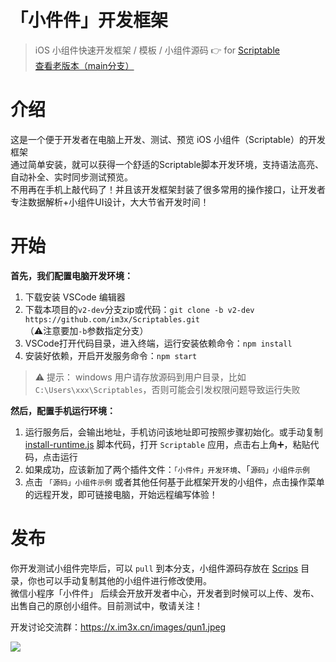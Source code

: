 # 「小件件」开发框架

> iOS 小组件快速开发框架 / 模板 / 小组件源码  👉 for [Scriptable](https://scriptable.app)    
> [查看老版本（main分支）](https://github.com/im3x/Scriptables/tree/main)

# 介绍
这是一个便于开发者在电脑上开发、测试、预览 iOS 小组件（Scriptable）的开发框架    
通过简单安装，就可以获得一个舒适的Scriptable脚本开发环境，支持语法高亮、自动补全、实时同步测试预览。    
不用再在手机上敲代码了！并且该开发框架封装了很多常用的操作接口，让开发者专注数据解析+小组件UI设计，大大节省开发时间！

# 开始
**首先，我们配置电脑开发环境：**    
1. 下载安装 VSCode 编辑器
2. 下载本项目的`v2-dev`分支zip或代码：`git clone -b v2-dev https://github.com/im3x/Scriptables.git`    
   （⚠️注意要加`-b`参数指定分支）    
3. VSCode打开代码目录，进入终端，运行安装依赖命令：`npm install`    
4. 安装好依赖，开启开发服务命令：`npm start`    

> ⚠️ 提示： windows 用户请存放源码到用户目录，比如 `C:\Users\xxx\Scriptables`，否则可能会引发权限问题导致运行失败

**然后，配置手机运行环境：**    
1. 运行服务后，会输出地址，手机访问该地址即可按照步骤初始化。或手动复制 [install-runtime.js](install-runtime.js) 脚本代码，打开 `Scriptable` 应用，点击右上角➕，粘贴代码，点击运行    
2. 如果成功，应该新加了两个插件文件：`「小件件」开发环境`、「`源码」小组件示例`    
3. 点击 `「源码」小组件示例` 或者其他任何基于此框架开发的小组件，点击操作菜单的远程开发，即可链接电脑，开始远程编写体验！    



# 发布

你开发测试小组件完毕后，可以 `pull` 到本分支，小组件源码存放在 [Scrips](Scripts) 目录，你也可以手动复制其他的小组件进行修改使用。    
微信小程序「小件件」 后续会开放开发者中心，开发者到时候可以上传、发布、出售自己的原创小组件。目前测试中，敬请关注！    


开发讨论交流群：https://x.im3x.cn/images/qun1.jpeg


![](https://x.im3x.cn/images/qr2.png)
